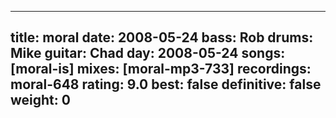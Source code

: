 
---
title: moral
date: 2008-05-24
bass:	Rob
drums:	Mike
guitar:	Chad
day: 2008-05-24
songs: [moral-is]
mixes: [moral-mp3-733]
recordings: moral-648
rating: 9.0
best: false
definitive: false
weight: 0
---
